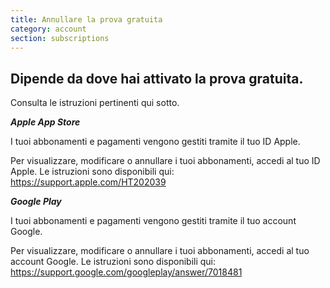 ```yaml
---
title: Annullare la prova gratuita
category: account
section: subscriptions
---
```

## Dipende da dove hai attivato la prova gratuita.


Consulta le istruzioni pertinenti qui sotto.



***Apple App Store***


I tuoi abbonamenti e pagamenti vengono gestiti tramite il tuo ID Apple.


Per visualizzare, modificare o annullare i tuoi abbonamenti, accedi al tuo ID Apple. Le istruzioni sono disponibili qui: <https://support.apple.com/HT202039>



***Google Play***


I tuoi abbonamenti e pagamenti vengono gestiti tramite il tuo account Google.


Per visualizzare, modificare o annullare i tuoi abbonamenti, accedi al tuo account Google. Le istruzioni sono disponibili qui: <https://support.google.com/googleplay/answer/7018481>